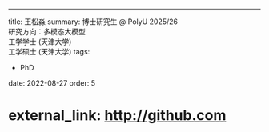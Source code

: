 ---
title: 王松淼
summary: 博士研究生 @ PolyU 2025/26 <br> 研究方向：多模态大模型 <br> 工学学士 (天津大学) <br> 工学硕士 (天津大学)
tags:
- PhD

date: 2022-08-27
order: 5
# external_link: http://github.com
